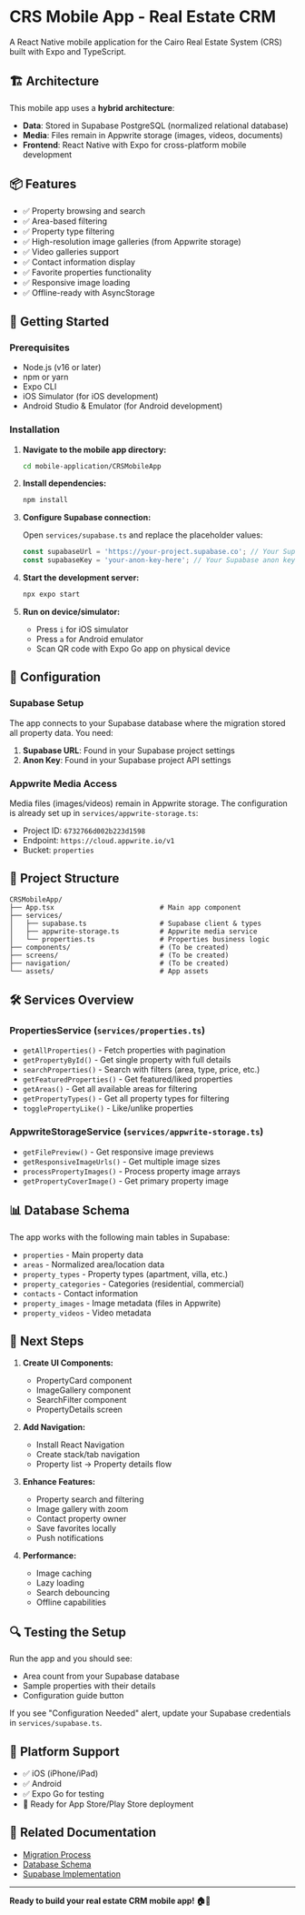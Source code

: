 # CRS Mobile App - Real Estate CRM

A React Native mobile application for the Cairo Real Estate System (CRS) built with Expo and TypeScript.

## 🏗️ Architecture

This mobile app uses a **hybrid architecture**:
- **Data**: Stored in Supabase PostgreSQL (normalized relational database)
- **Media**: Files remain in Appwrite storage (images, videos, documents)
- **Frontend**: React Native with Expo for cross-platform mobile development

## 📦 Features

- ✅ Property browsing and search
- ✅ Area-based filtering 
- ✅ Property type filtering
- ✅ High-resolution image galleries (from Appwrite storage)
- ✅ Video galleries support
- ✅ Contact information display
- ✅ Favorite properties functionality
- ✅ Responsive image loading
- ✅ Offline-ready with AsyncStorage

## 🚀 Getting Started

### Prerequisites

- Node.js (v16 or later)
- npm or yarn
- Expo CLI
- iOS Simulator (for iOS development)
- Android Studio & Emulator (for Android development)

### Installation

1. **Navigate to the mobile app directory:**
   ```bash
   cd mobile-application/CRSMobileApp
   ```

2. **Install dependencies:**
   ```bash
   npm install
   ```

3. **Configure Supabase connection:**
   
   Open `services/supabase.ts` and replace the placeholder values:
   ```typescript
   const supabaseUrl = 'https://your-project.supabase.co'; // Your Supabase URL
   const supabaseKey = 'your-anon-key-here'; // Your Supabase anon key
   ```

4. **Start the development server:**
   ```bash
   npx expo start
   ```

5. **Run on device/simulator:**
   - Press `i` for iOS simulator
   - Press `a` for Android emulator
   - Scan QR code with Expo Go app on physical device

## 🔧 Configuration

### Supabase Setup

The app connects to your Supabase database where the migration stored all property data. You need:

1. **Supabase URL**: Found in your Supabase project settings
2. **Anon Key**: Found in your Supabase project API settings

### Appwrite Media Access

Media files (images/videos) remain in Appwrite storage. The configuration is already set up in `services/appwrite-storage.ts`:

- Project ID: `6732766d002b223d1598`
- Endpoint: `https://cloud.appwrite.io/v1`
- Bucket: `properties`

## 📁 Project Structure

```
CRSMobileApp/
├── App.tsx                          # Main app component
├── services/
│   ├── supabase.ts                  # Supabase client & types
│   ├── appwrite-storage.ts          # Appwrite media service
│   └── properties.ts                # Properties business logic
├── components/                      # (To be created)
├── screens/                         # (To be created)
├── navigation/                      # (To be created)
└── assets/                          # App assets
```

## 🛠️ Services Overview

### PropertiesService (`services/properties.ts`)
- `getAllProperties()` - Fetch properties with pagination
- `getPropertyById()` - Get single property with full details
- `searchProperties()` - Search with filters (area, type, price, etc.)
- `getFeaturedProperties()` - Get featured/liked properties
- `getAreas()` - Get all available areas for filtering
- `getPropertyTypes()` - Get all property types for filtering
- `togglePropertyLike()` - Like/unlike properties

### AppwriteStorageService (`services/appwrite-storage.ts`)
- `getFilePreview()` - Get responsive image previews
- `getResponsiveImageUrls()` - Get multiple image sizes
- `processPropertyImages()` - Process property image arrays
- `getPropertyCoverImage()` - Get primary property image

## 📊 Database Schema

The app works with the following main tables in Supabase:

- `properties` - Main property data
- `areas` - Normalized area/location data  
- `property_types` - Property types (apartment, villa, etc.)
- `property_categories` - Categories (residential, commercial)
- `contacts` - Contact information
- `property_images` - Image metadata (files in Appwrite)
- `property_videos` - Video metadata

## 🎨 Next Steps

1. **Create UI Components:**
   - PropertyCard component
   - ImageGallery component
   - SearchFilter component
   - PropertyDetails screen

2. **Add Navigation:**
   - Install React Navigation
   - Create stack/tab navigation
   - Property list → Property details flow

3. **Enhance Features:**
   - Property search and filtering
   - Image gallery with zoom
   - Contact property owner
   - Save favorites locally
   - Push notifications

4. **Performance:**
   - Image caching
   - Lazy loading
   - Search debouncing
   - Offline capabilities

## 🔍 Testing the Setup

Run the app and you should see:
- Area count from your Supabase database
- Sample properties with their details
- Configuration guide button

If you see "Configuration Needed" alert, update your Supabase credentials in `services/supabase.ts`.

## 📱 Platform Support

- ✅ iOS (iPhone/iPad)
- ✅ Android
- ✅ Expo Go for testing
- 🚀 Ready for App Store/Play Store deployment

## 🔗 Related Documentation

- [Migration Process](../docs/MIGRATION_PROCESS.md)
- [Database Schema](../docs/DB/DATABASE_CREATION_METHODOLOGY.md)
- [Supabase Implementation](../docs/SUPABASE_IMPLEMENTATION_GUIDE.md)

---

**Ready to build your real estate CRM mobile app! 🏠📱**
